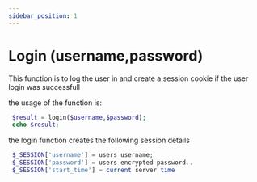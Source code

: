 ```yaml
---
sidebar_position: 1
---
```


# Login (username,password)

This function is to log the user in and create a session cookie if 
the user login was successfull

the usage of the function is:

```php title="api.php"
 $result = login($username,$password);
 echo $result;
```

the login function creates the following session details

```php title="api.php - login(){}"
 $_SESSION['username'] = users username;
 $_SESSION['password'] = users encrypted password..
 $_SESSION['start_time'] = current server time
```
